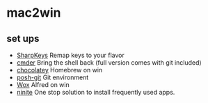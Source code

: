 # mac2win

## set ups
- [SharpKeys](https://sharpkeys.codeplex.com/) Remap keys to your flavor
- [cmder](http://cmder.net/) Bring the shell back (full version comes with git included)
- [chocolatey](https://chocolatey.org/) Homebrew on win
- [posh-git](https://github.com/dahlbyk/posh-git) Git environment
- [Wox](https://github.com/Wox-launcher/Wox) Alfred on win
- [ninite](https://ninite.com/) One stop solution to install frequently used apps.
